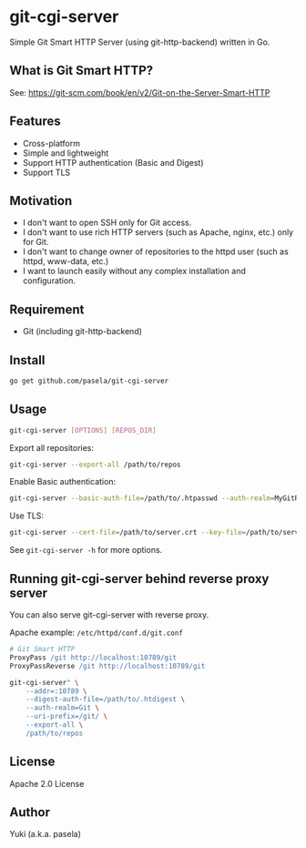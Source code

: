 # git-cgi-server

Simple Git Smart HTTP Server (using git-http-backend) written in Go.

## What is Git Smart HTTP?

See: https://git-scm.com/book/en/v2/Git-on-the-Server-Smart-HTTP

## Features

* Cross-platform
* Simple and lightweight
* Support HTTP authentication (Basic and Digest)
* Support TLS

## Motivation

* I don't want to open SSH only for Git access.
* I don't want to use rich HTTP servers (such as Apache, nginx, etc.) only for Git.
* I don't want to change owner of repositories to the httpd user (such as httpd, www-data, etc.)
* I want to launch easily without any complex installation and configuration.

## Requirement

* Git (including git-http-backend)

## Install

```sh
go get github.com/pasela/git-cgi-server
```

## Usage

```sh
git-cgi-server [OPTIONS] [REPOS_DIR]
```

Export all repositories:
```sh
git-cgi-server --export-all /path/to/repos
```

Enable Basic authentication:
```sh
git-cgi-server --basic-auth-file=/path/to/.htpasswd --auth-realm=MyGitRepos /path/to/repos
```

Use TLS:
```sh
git-cgi-server --cert-file=/path/to/server.crt --key-file=/path/to/server.key /path/to/repos
```

See `git-cgi-server -h` for more options.

## Running git-cgi-server behind reverse proxy server

You can also serve git-cgi-server with reverse proxy.

Apache example: `/etc/httpd/conf.d/git.conf`

```apache
# Git Smart HTTP
ProxyPass /git http://localhost:10789/git
ProxyPassReverse /git http://localhost:10789/git
```

```sh
git-cgi-server" \
    --addr=:10789 \
    --digest-auth-file=/path/to/.htdigest \
    --auth-realm=Git \
    --uri-prefix=/git/ \
    --export-all \
    /path/to/repos
```

## License

Apache 2.0 License

## Author

Yuki (a.k.a. pasela)
